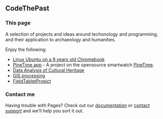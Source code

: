 ## CodeThePast

### This page

A selection of projects and ideas around techonology and programming, and their application to archaeology and humanities.

Enjoy the following:
- [Linux Ubuntu on a 9 years old Chromebook](https://codethepast.github.io/TestPage)
- [PineTime app](https://codethepast.github.io/TestPage) - A project on the opensource smartwatch [PineTime](https://wiki.pine64.org/index.php/PineTime).
- [Data Analysis of Cultural Heritage](https://codethepast.github.io/TestPage)
- [GIS processing](https://codethepast.github.io/TestPage)
- [FieldTabletProejct](https://codethepast.github.io/TestPage)

### Contact me

Having trouble with Pages? Check out our [documentation](https://docs.github.com/categories/github-pages-basics/) or [contact support](https://support.github.com/contact) and we’ll help you sort it out.
